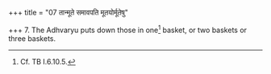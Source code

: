 +++
title = "07 तान्मूते समावपति मूतयोर्मूतेषु"

+++
7. The Adhvaryu puts down those in one[^1] basket, or two baskets or three baskets.  


[^1]: Cf. TB I.6.10.5.
